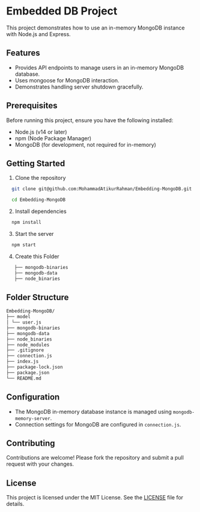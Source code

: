 # Embedded DB Project

This project demonstrates how to use an in-memory MongoDB instance with Node.js and Express.

## Features

- Provides API endpoints to manage users in an in-memory MongoDB database.
- Uses mongoose for MongoDB interaction.
- Demonstrates handling server shutdown gracefully.

## Prerequisites

Before running this project, ensure you have the following installed:

- Node.js (v14 or later)
- npm (Node Package Manager)
- MongoDB (for development, not required for in-memory)

## Getting Started

1. Clone the repository

```sh
  git clone git@github.com:MohammadAtikurRahman/Embedding-MongoDB.git
```
```sh
  cd Embedding-MongoDB
```
2. Install dependencies

```sh
  npm install
```

3. Start the server
```sh
  npm start
```
4. Create this Folder
```sh
   ├── mongodb-binaries
   ├── mongodb-data
   ├── node_binaries
```
## Folder Structure
```sh
Embedding-MongoDB/
├── model
│ └── user.js
├── mongodb-binaries
├── mongodb-data
├── node_binaries
├── node_modules
├── .gitignore
├── connection.js
├── index.js
├── package-lock.json
├── package.json
└── README.md
```
## Configuration

- The MongoDB in-memory database instance is managed using `mongodb-memory-server`.
- Connection settings for MongoDB are configured in `connection.js`.



## Contributing

Contributions are welcome! Please fork the repository and submit a pull request with your changes.

## License

This project is licensed under the MIT License. See the [LICENSE](./LICENSE) file for details.
